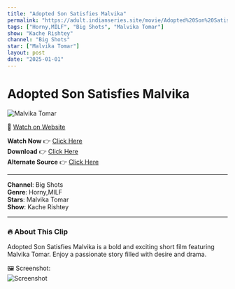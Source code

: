 ```yaml
---
title: "Adopted Son Satisfies Malvika"
permalink: "https://adult.indianseries.site/movie/Adopted%20Son%20Satisfies%20Malvika"
tags: ["Horny,MILF", "Big Shots", "Malvika Tomar"]
show: "Kache Rishtey"
channel: "Big Shots"
star: ["Malvika Tomar"]
layout: post
date: "2025-01-01"
---
```


# Adopted Son Satisfies Malvika

![Malvika Tomar](https://shorts.desisins.com/wp-content/uploads/2024/09/Adopted-Son-Satifies-Malvika-DesiSins.com_.jpg)

🔗 [Watch on Website](https://adult.indianseries.site/movie/Adopted%20Son%20Satisfies%20Malvika)

**Watch Now** 👉 [Click Here](https://adult.indianseries.site/movie/Adopted%20Son%20Satisfies%20Malvika)  
**Download** 👉 [Click Here](https://adult.indianseries.site/movie/Adopted%20Son%20Satisfies%20Malvika)  
**Alternate Source** 👉 [Click Here](https://adult.indianseries.site/movie/Adopted%20Son%20Satisfies%20Malvika)

---

**Channel**: Big Shots  
**Genre**: Horny,MILF  
**Stars**: Malvika Tomar  
**Show**: Kache Rishtey

---

### 🔥 About This Clip

Adopted Son Satisfies Malvika is a bold and exciting short film featuring Malvika Tomar. Enjoy a passionate story filled with desire and drama.
 
🖼️ Screenshot:  
![Screenshot](https://shorts.desisins.com/wp-content/uploads/2024/09/Adopted-Son-Satifies-Malvika-DesiSins.com_.jpg)
